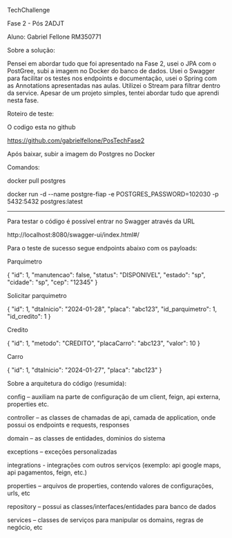 


TechChallenge

Fase 2 - Pós 2ADJT

Aluno: Gabriel Fellone RM350771


Sobre a solução:

Pensei em abordar tudo que foi apresentado na Fase 2, usei o JPA com o PostGree, subi a imagem no Docker do banco de dados.
Usei o Swagger para facilitar os testes nos endpoints e documentação, usei o Spring com as Annotations apresentadas nas aulas.
Utilizei o Stream para filtrar dentro da service.
Apesar de um projeto simples, tentei abordar tudo que aprendi nesta fase.



Roteiro de teste:


O codigo esta no github

https://github.com/gabrielfellone/PosTechFase2


Após baixar, subir a imagem do Postgres no Docker

Comandos:

docker pull postgres

docker run -d --name postgre-fiap -e POSTGRES_PASSWORD=102030 -p 5432:5432 postgres:latest

------

Para testar o código é possível entrar no Swagger através da URL 

http://localhost:8080/swagger-ui/index.html#/


Para o teste de sucesso segue endpoints abaixo com os payloads:


Parquimetro

{
  "id": 1,
  "manutencao": false,
  "status": "DISPONIVEL",
  "estado": "sp",
  "cidade": "sp",
  "cep": "12345"
}

Solicitar parquimetro

{
  "id": 1,
  "dtaInicio": "2024-01-28",
  "placa": "abc123",
  "id_parquimetro": 1,
  "id_credito": 1
}


Credito

{
  "id": 1,
  "metodo": "CREDITO",
  "placaCarro": "abc123",
  "valor": 10
}

Carro

  {
    "id": 1,
    "dtaInicio": "2024-01-27",
    "placa": "abc123"
  }






Sobre a arquitetura do código (resumida):

config – auxiliam na parte de configuração de um client, feign, api externa, properties etc.

controller – as classes de chamadas de api, camada de application, onde possui os endpoints e requests, responses

domain – as classes de entidades, dominios do sistema

exceptions – exceções personalizadas

integrations - integrações com outros serviços (exemplo: api google maps, api pagamentos, feign, etc.)

properties – arquivos de properties, contendo valores de configurações, urls, etc

repository – possui as classes/interfaces/entidades para banco de dados

services – classes de serviços para manipular os domains, regras de negócio, etc
